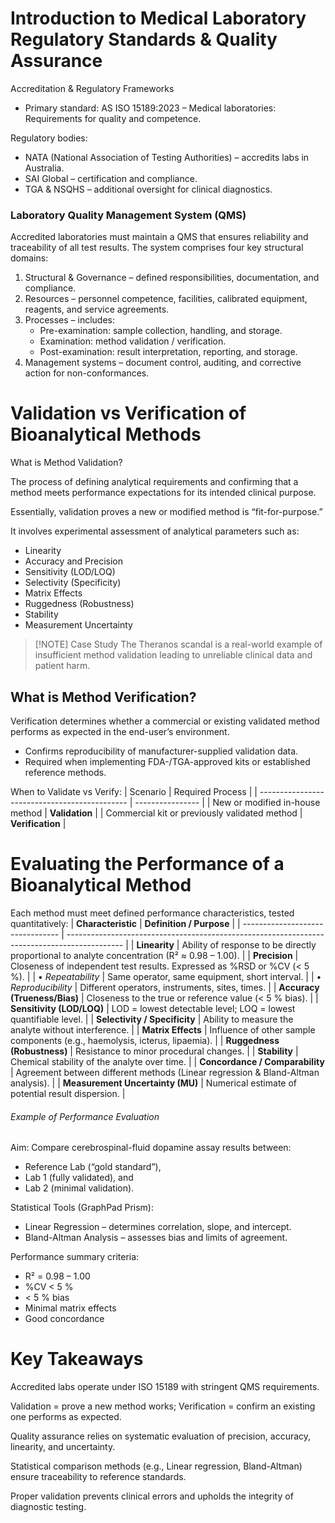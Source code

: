 # Introduction to Medical Laboratory Regulatory Standards & Quality Assurance

Accreditation & Regulatory Frameworks

- Primary standard: AS ISO 15189:2023 – Medical laboratories: Requirements for quality and competence.

Regulatory bodies:

- NATA (National Association of Testing Authorities) – accredits labs in Australia.
- SAI Global – certification and compliance.
- TGA & NSQHS – additional oversight for clinical diagnostics.

### Laboratory Quality Management System (QMS)

Accredited laboratories must maintain a QMS that ensures reliability and traceability of all test
results. The system comprises four key structural domains:

1. Structural & Governance – defined responsibilities, documentation, and compliance.
2. Resources – personnel competence, facilities, calibrated equipment, reagents, and service
   agreements.
3. Processes – includes:
   - Pre-examination: sample collection, handling, and storage.
   - Examination: method validation / verification.
   - Post-examination: result interpretation, reporting, and storage.
4. Management systems – document control, auditing, and corrective action for non-conformances.

# Validation vs Verification of Bioanalytical Methods

What is Method Validation?

The process of defining analytical requirements and confirming that a method meets performance
expectations for its intended clinical purpose.

Essentially, validation proves a new or modified method is “fit-for-purpose.”

It involves experimental assessment of analytical parameters such as:

- Linearity
- Accuracy and Precision
- Sensitivity (LOD/LOQ)
- Selectivity (Specificity)
- Matrix Effects
- Ruggedness (Robustness)
- Stability
- Measurement Uncertainty

> [!NOTE] Case Study
> The Theranos scandal is a real-world example of insufficient method validation leading to unreliable
> clinical data and patient harm.

## What is Method Verification?

Verification determines whether a commercial or existing validated method performs as expected in the
end-user’s environment.

- Confirms reproducibility of manufacturer-supplied validation data.
- Required when implementing FDA-/TGA-approved kits or established reference methods.

When to Validate vs Verify:
| Scenario | Required Process |
| --------------------------------------------- | ---------------- |
| New or modified in-house method | **Validation** |
| Commercial kit or previously validated method | **Verification** |

# Evaluating the Performance of a Bioanalytical Method

Each method must meet defined performance characteristics, tested quantitatively:
| **Characteristic** | **Definition / Purpose** |
| -------------------------------- | -------------------------------------------------------------------------------------------- |
| **Linearity** | Ability of response to be directly proportional to analyte concentration (R² ≈ 0.98 – 1.00). |
| **Precision** | Closeness of independent test results. Expressed as %RSD or %CV (< 5 %). |
| • _Repeatability_ | Same operator, same equipment, short interval. |
| • _Reproducibility_ | Different operators, instruments, sites, times. |
| **Accuracy (Trueness/Bias)** | Closeness to the true or reference value (< 5 % bias). |
| **Sensitivity (LOD/LOQ)** | LOD = lowest detectable level; LOQ = lowest quantifiable level. |
| **Selectivity / Specificity** | Ability to measure the analyte without interference. |
| **Matrix Effects** | Influence of other sample components (e.g., haemolysis, icterus, lipaemia). |
| **Ruggedness (Robustness)** | Resistance to minor procedural changes. |
| **Stability** | Chemical stability of the analyte over time. |
| **Concordance / Comparability** | Agreement between different methods (Linear regression & Bland-Altman analysis). |
| **Measurement Uncertainty (MU)** | Numerical estimate of potential result dispersion. |

###### Example of Performance Evaluation

Aim: Compare cerebrospinal-fluid dopamine assay results between:

- Reference Lab (“gold standard”),
- Lab 1 (fully validated), and
- Lab 2 (minimal validation).

Statistical Tools (GraphPad Prism):

- Linear Regression – determines correlation, slope, and intercept.
- Bland-Altman Analysis – assesses bias and limits of agreement.

Performance summary criteria:

- R² = 0.98 – 1.00
- %CV < 5 %
- < 5 % bias
- Minimal matrix effects
- Good concordance

# Key Takeaways

Accredited labs operate under ISO 15189 with stringent QMS requirements.

Validation = prove a new method works; Verification = confirm an existing one performs as expected.

Quality assurance relies on systematic evaluation of precision, accuracy, linearity, and uncertainty.

Statistical comparison methods (e.g., Linear regression, Bland-Altman) ensure traceability to
reference standards.

Proper validation prevents clinical errors and upholds the integrity of diagnostic testing.
